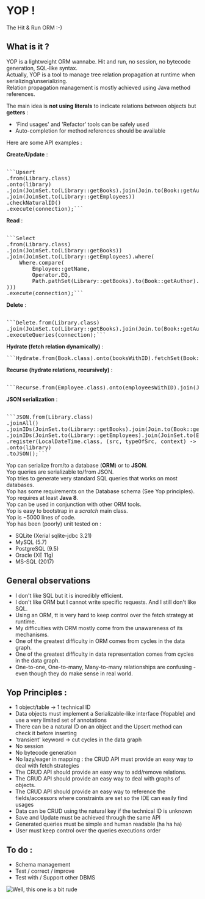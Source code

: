 # YOP !
The Hit & Run ORM :-)

  
  
## What is it ?
YOP is a lightweight ORM wannabe. Hit and run, no session, no bytecode generation, SQL-like syntax.  
Actually, YOP is a tool to manage tree relation propagation at runtime when serializing/unserializing.  
Relation propagation management is mostly achieved using Java method references.  

The main idea is **not using literals** to indicate relations between objects but **getters** :  
- 'Find usages' and 'Refactor' tools can be safely used  
- Auto-completion for method references should be available  

Here are some API examples :

**Create/Update** :
<pre>  
```Upsert   
.from(Library.class)  
.onto(library)  
.join(JoinSet.to(Library::getBooks).join(Join.to(Book::getAuthor)))    
.join(JoinSet.to(Library::getEmployees))  
.checkNaturalID()  
.execute(connection);```
</pre>

**Read** :
<pre>  
```Select
.from(Library.class)
.join(JoinSet.to(Library::getBooks))
.join(JoinSet.to(Library::getEmployees).where(
    Where.compare(
        Employee::getName, 
        Operator.EQ, 
        Path.pathSet(Library::getBooks).to(Book::getAuthor).to(Author::getName)
)))
.execute(connection);```
</pre>


**Delete** :   
<pre>  
```Delete.from(Library.class)
.join(JoinSet.to(Library::getBooks).join(Join.to(Book::getAuthor)))
.executeQueries(connection);```
</pre>

**Hydrate (fetch relation dynamically)** :  
<pre>
```Hydrate.from(Book.class).onto(booksWithID).fetchSet(Book::getChapters).execute(connection);```
</pre>

**Recurse (hydrate relations, recursively)** :   
<pre>  
```Recurse.from(Employee.class).onto(employeesWithID).join(Join.to(Employee::getManager)).execute(connection);```
</pre>

**JSON serialization** :  
<pre>  
```JSON.from(Library.class)
.joinAll()
.joinIDs(JoinSet.to(Library::getBooks).join(Join.to(Book::getAuthor)))
.joinIDs(JoinSet.to(Library::getEmployees).join(JoinSet.to(Employee::getProfiles)))
.register(LocalDateTime.class, (src, typeOfSrc, context) -> new JsonPrimitive("2000-01-01T00:00:00.000"))
.onto(library)
.toJSON();```
</pre>

Yop can serialize from/to a database (**ORM**) or to **JSON**.  
Yop queries are serializable to/from JSON.  
Yop tries to generate very standard SQL queries that works on most databases.  
Yop has some requirements on the Database schema (See Yop principles).  
Yop requires at least **Java 8**.  
Yop can be used in conjunction with other ORM tools.  
Yop is easy to bootstrap in a *scratch* main class.  
Yop is ~5000 lines of code.  
Yop has been (poorly) unit tested on :  
- SQLite (Xerial sqlite-jdbc 3.21)  
- MySQL (5.7)  
- PostgreSQL (9.5)   
- Oracle (XE 11g)  
- MS-SQL (2017)  
  
  
  
## General observations
- I don't like SQL but it is incredibly efficient.
- I don't like ORM but I cannot write specific requests. And I still don't like SQL.
- Using an ORM, tt is very hard to keep control over the fetch strategy at runtime.
- My difficulties with ORM mostly come from the unawareness of its mechanisms.
- One of the greatest difficulty in ORM comes from cycles in the data graph.
- One of the greatest difficulty in data representation comes from cycles in the data graph.
- One-to-one, One-to-many, Many-to-many relationships are confusing - even though they do make sense in real world.
  
  
  
## Yop Principles : 
- 1 object/table → 1 technical ID
- Data objects must implement a Serializable-like interface (Yopable) and use a very limited set of annotations
- There can be a natural ID on an object and the Upsert method can check it before inserting
- 'transient' keyword → cut cycles in the data graph
- No session
- No bytecode generation
- No lazy/eager in mapping : the CRUD API must provide an easy way to deal with fetch strategies
- The CRUD API should provide an easy way to add/remove relations.
- The CRUD API should provide an easy way to deal with graphs of objects.
- The CRUD API should provide an easy way to reference the fields/accessors where constraints are set so the IDE can easily find usages
- Data can be CRUD using the natural key if the technical ID is unknown
- Save and Update must be achieved through the same API
- Generated queries must be simple and human readable (ha ha ha)
- User must keep control over the queries executions order
  
  
  
## To do :
- Schema management
- Test / correct / improve
- Test with / Support other DBMS
  
  
  
![Well, this one is a bit rude](images/orm_snowman.jpg)